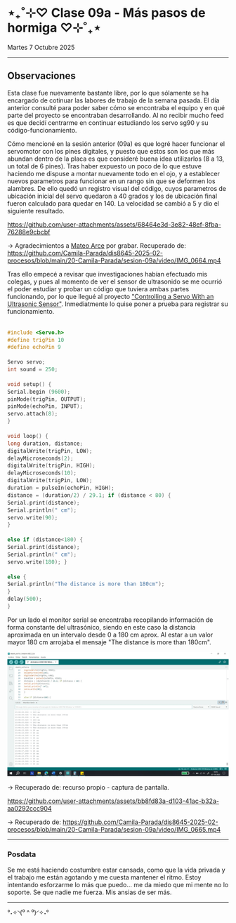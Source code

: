 # ⋆₊˚⊹♡ Clase 09a - Más pasos de hormiga ♡⊹˚₊⋆

Martes 7 Octubre 2025

***

## Observaciones

Esta clase fue nuevamente bastante libre, por lo que sólamente se ha encargado de cotinuar las labores de trabajo de la semana pasada. El día anterior consulté para poder saber cómo se encontraba el equipo y en qué parte del proyecto se encontraban desarrollando. Al no recibir mucho feed es que decidí centrarme en continuar estudiando los servo sg90 y su código-funcionamiento.

Cómo mencioné en la sesión anterior (09a) es que logré hacer funcionar el servomotor con los pines digitales, y puesto que estos son los que más abundan dentro de la placa es que consideré buena idea utilizarlos (8 a 13, un total de 6 pines). Tras haber expuesto un poco de lo que estuve haciendo me dispuse a montar nuevamente todo en el ojo, y a establecer nuevos parametros para funcionar en un rango sin que se deformen los alambres. De ello quedó un registro visual del código, cuyos parametros de ubicación inicial del servo quedaron a 40 grados y los de ubicación final fueron calculado para quedar en 140. La velocidad se cambió a 5 y dio el siguiente resultado. 

https://github.com/user-attachments/assets/68464e3d-3e82-48ef-8fba-76288e9cbcbf

-> Agradecimientos a [Mateo Arce](https://github.com/matbutom/) por grabar. Recuperado de: https://github.com/Camila-Parada/dis8645-2025-02-procesos/blob/main/20-Camila-Parada/sesion-09a/video/IMG_0664.mp4

Tras ello empecé a revisar que investigaciones habían efectuado mis colegas, y pues al momento de ver el sensor de ultrasonido se me ocurrió el poder estudiar y probar un código que tuviera ambas partes funcionando, por lo que llegué al proyecto ["Controlling a Servo With an Ultrasonic Sensor"](https://www.instructables.com/Controlling-a-Servo-With-an-Ultrasonic-Sensor-Usin/). Inmediatmente lo quise poner a prueba para registrar su funcionamiento.

``` cpp

#include <Servo.h>
#define trigPin 10
#define echoPin 9

Servo servo;
int sound = 250;

void setup() {
Serial.begin (9600);
pinMode(trigPin, OUTPUT);
pinMode(echoPin, INPUT);
servo.attach(8);
}

void loop() {
long duration, distance;
digitalWrite(trigPin, LOW);
delayMicroseconds(2);
digitalWrite(trigPin, HIGH);
delayMicroseconds(10);
digitalWrite(trigPin, LOW);
duration = pulseIn(echoPin, HIGH);
distance = (duration/2) / 29.1; if (distance < 80) {
Serial.print(distance);
Serial.println(" cm");
servo.write(90);
}

else if (distance<180) {
Serial.print(distance);
Serial.println(" cm");
servo.write(180); }

else {
Serial.println("The distance is more than 180cm");
}
delay(500);
}

```

Por un lado el monitor serial se encontraba recopilando información de forma constante del ultrasónico, siendo en este caso la distancia aproximada en un intervalo desde 0 a 180 cm aprox. Al estar a un valor mayor 180 cm arrojaba el mensaje "The distance is more than 180cm".

![imagen](./imagenes/a1.jpeg)

-> Recuperado de: recurso propio - captura de pantalla.

https://github.com/user-attachments/assets/bb8fd83a-d103-41ac-b32a-aa0292ccc904

-> Recuperado de: https://github.com/Camila-Parada/dis8645-2025-02-procesos/blob/main/20-Camila-Parada/sesion-09a/video/IMG_0665.mp4



***

### Posdata

Se me está haciendo costumbre estar cansada, como que la vida privada y el trabajo me están agotando y me cuesta mantener el ritmo.
Estoy intentando esforzarme lo más que puedo... me da miedo que mi mente no lo soporte.
Se que nadie me fuerza. Mis ansias de ser más.

***

°˖✧◝(⁰ ^ ⁰)◜✧˖°
